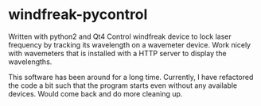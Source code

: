 # windfreak-pycontrol
Written with python2 and Qt4
Control windfreak device to lock laser frequency by tracking its wavelength on a wavemeter device.
Work nicely with wavemeters that is installed with a HTTP server to display the wavelengths.

This software has been around for a long time.
Currently, I have refactored the code a bit such that the program starts even without any available devices.
Would come back and do more cleaning up.

